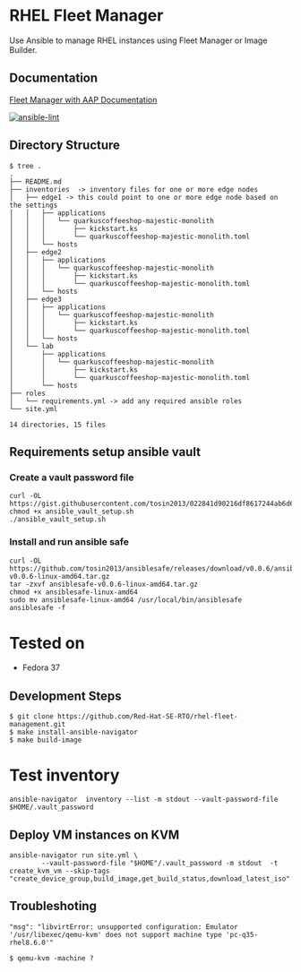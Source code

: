 # RHEL Fleet Manager
Use Ansible to manage RHEL instances using Fleet Manager or Image Builder. 

## Documentation
[Fleet Manager with AAP Documentation](docs/README.md)

[![ansible-lint](https://github.com/Red-Hat-SE-RTO/rhel-fleet-management/actions/workflows/ansible-lint.yml/badge.svg)](https://github.com/Red-Hat-SE-RTO/rhel-fleet-management/actions/workflows/ansible-lint.yml)

## Directory Structure 
```
$ tree .
.
├── README.md
├── inventories  -> inventory files for one or more edge nodes
│   ├── edge1 -> this could point to one or more edge node based on the settings
│   │   ├── applications
│   │   │   └── quarkuscoffeeshop-majestic-monolith
│   │   │       ├── kickstart.ks
│   │   │       └── quarkuscoffeeshop-majestic-monolith.toml
│   │   └── hosts
│   ├── edge2
│   │   ├── applications
│   │   │   └── quarkuscoffeeshop-majestic-monolith
│   │   │       ├── kickstart.ks
│   │   │       └── quarkuscoffeeshop-majestic-monolith.toml
│   │   └── hosts
│   ├── edge3
│   │   ├── applications
│   │   │   └── quarkuscoffeeshop-majestic-monolith
│   │   │       ├── kickstart.ks
│   │   │       └── quarkuscoffeeshop-majestic-monolith.toml
│   │   └── hosts
│   └── lab
│       ├── applications
│       │   └── quarkuscoffeeshop-majestic-monolith
│       │       ├── kickstart.ks
│       │       └── quarkuscoffeeshop-majestic-monolith.toml
│       └── hosts
├── roles
│   └── requirements.yml -> add any required ansible roles 
└── site.yml

14 directories, 15 files
```
## Requirements setup ansible vault

### Create a vault password file
```
curl -OL https://gist.githubusercontent.com/tosin2013/022841d90216df8617244ab6d6aceaf8/raw/94bbcb5f08e4d1f8507cef935a8ba27c092bb85a/ansible_vault_setup.sh
chmod +x ansible_vault_setup.sh
./ansible_vault_setup.sh
```

### Install and run ansible safe
```
curl -OL https://github.com/tosin2013/ansiblesafe/releases/download/v0.0.6/ansiblesafe-v0.0.6-linux-amd64.tar.gz
tar -zxvf ansiblesafe-v0.0.6-linux-amd64.tar.gz
chmod +x ansiblesafe-linux-amd64 
sudo mv ansiblesafe-linux-amd64 /usr/local/bin/ansiblesafe
ansiblesafe -f 

```
# Tested on 
* Fedora 37

## Development Steps
```
$ git clone https://github.com/Red-Hat-SE-RTO/rhel-fleet-management.git
$ make install-ansible-navigator
$ make build-image
```


# Test inventory
```
ansible-navigator  inventory --list -m stdout --vault-password-file $HOME/.vault_password
```

## Deploy VM instances on KVM 
```
ansible-navigator run site.yml \
        --vault-password-file "$HOME"/.vault_password -m stdout  -t create_kvm_vm --skip-tags "create_device_group,build_image,get_build_status,download_latest_iso"
```

## Troubleshoting
```
"msg": "libvirtError: unsupported configuration: Emulator '/usr/libexec/qemu-kvm' does not support machine type 'pc-q35-rhel8.6.0'"

$ qemu-kvm -machine ?
```